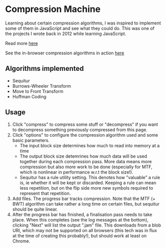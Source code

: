 # Compression Machine

Learning about certain compression algorithms, I was inspired to implement some of them in JavaScript and see what they could do. This was one of the projects I wrote back in 2012 while learning JavaScript.

Read more [here](http://unbui.lt/#!/post/compression-machine/)

See the in-browser compression algorithms in action [here](https://jsdw.github.io/js-compression-machine/)

## Algorithms implemented

- Sequitur
- Burrows-Wheeler Transform
- Move to Front Transform
- Huffman Coding

## Usage

1. Click "compress" to compress some stuff or "decompress" if you want to decompress something previously compressed from this page.
2. Click "options" to configure the compression algorithm used and some basic parameters.
    - The input block size determines how much to read into memory at a time
    - The output block size detemrines how much data will be used together during each compression pass. More data means more compression but also more work to be done (especially for MTF, which is nonlinear in performance w.r.t the block size!).
    - Sequitur has a rule utility setting. This denotes how "valuable" a rule is, ie whether it will be kept or discarded. Keeping a rule can mean less repetition, but on the flip side more new symbols required to represent that repetition.
3. Add files. The progress bar tracks compression. Note that the MTF (+ BWT) algorithm can take rather a long time on certain files, but sequitur should be quite linear.
4. After the progress bar has finished, a finalisation pass needs to take place. When this completes (see the log messages at the bottom), clicking "Next" will list the output ".jam" file. This downloads from a blob URI, which may not be supported on all browsers (this tech was in flux at the time of creating this probably!), but should work at least on Chrome.

